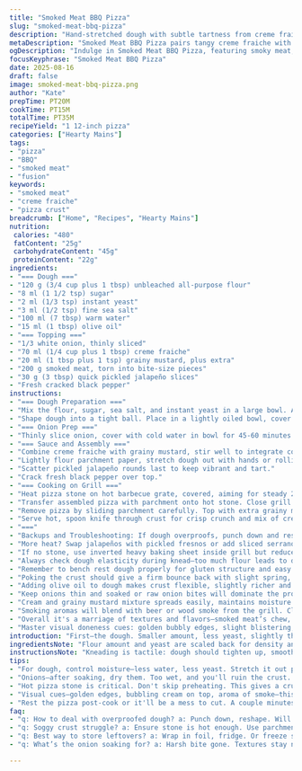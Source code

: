 ```yaml
---
title: "Smoked Meat BBQ Pizza"
slug: "smoked-meat-bbq-pizza"
description: "Hand-stretched dough with subtle tartness from creme fraiche and grainy mustard. Smoked meat torn into chunks replaces traditional toppings. Onion pre-soaked to tame sharpness. Quick pickled jalapeños swap for cornichons, adding bright heat. Cooked on a hot pizza stone over high barbecue heat for crisp, blistered crust. Visual cues and aroma guide timing. Balanced smoky, creamy, tangy layers. Efficient dough with less yeast, slightly less water for control. Technique-driven, practical steps to avoid soggy crust and tough meat bits."
metaDescription: "Smoked Meat BBQ Pizza pairs tangy creme fraiche with smoky meat on a crispy crust, bursting with flavor."
ogDescription: "Indulge in Smoked Meat BBQ Pizza, featuring smoky meat, tangy toppings, and a perfectly blistered crust. A flavor-packed dish for BBQ lovers."
focusKeyphrase: "Smoked Meat BBQ Pizza"
date: 2025-08-16
draft: false
image: smoked-meat-bbq-pizza.png
author: "Kate"
prepTime: PT20M
cookTime: PT15M
totalTime: PT35M
recipeYield: "1 12-inch pizza"
categories: ["Hearty Mains"]
tags:
- "pizza"
- "BBQ"
- "smoked meat"
- "fusion"
keywords:
- "smoked meat"
- "creme fraiche"
- "pizza crust"
breadcrumb: ["Home", "Recipes", "Hearty Mains"]
nutrition: 
 calories: "480"
 fatContent: "25g"
 carbohydrateContent: "45g"
 proteinContent: "22g"
ingredients:
- "=== Dough ==="
- "120 g (3/4 cup plus 1 tbsp) unbleached all-purpose flour"
- "8 ml (1 1/2 tsp) sugar"
- "2 ml (1/3 tsp) instant yeast"
- "3 ml (1/2 tsp) fine sea salt"
- "100 ml (7 tbsp) warm water"
- "15 ml (1 tbsp) olive oil"
- "=== Topping ==="
- "1/3 white onion, thinly sliced"
- "70 ml (1/4 cup plus 1 tbsp) creme fraiche"
- "20 ml (1 tbsp plus 1 tsp) grainy mustard, plus extra"
- "200 g smoked meat, torn into bite-size pieces"
- "30 g (3 tbsp) quick pickled jalapeño slices"
- "Fresh cracked black pepper"
instructions:
- "=== Dough Preparation ==="
- "Mix the flour, sugar, sea salt, and instant yeast in a large bowl. Add warm water and olive oil, stir until shaggy dough forms. Flour surface lightly, knead about 7 minutes by hand or use a stand mixer with dough hook on low speed till smooth but still slightly tacky. Dough should spring back gently when poked."
- "Shape dough into a tight ball. Place in a lightly oiled bowl, cover with clean damp towel. Let rest in warm spot 60-90 minutes, until nearly doubled but not overproofed. Watch volume, finger dent should fill slowly not vanish immediately."
- "=== Onion Prep ==="
- "Thinly slice onion, cover with cold water in bowl for 45-60 minutes to blunt sharp bite. Drain and pat dry. This reduces harsh sulfur notes without removing texture or color."
- "=== Sauce and Assembly ==="
- "Combine creme fraiche with grainy mustard, stir well to integrate completely. This creamy-mustard base replaces tomato sauce—keeps pizza light and tangy."
- "Lightly flour parchment paper, stretch dough out with hands or rolling pin to 30 cm (12 inch) diameter disc. Spread mustard creme evenly over surface leaving a small border. Scatter drained onions, then distribute smoked meat pieces evenly. No need for too much topping; balance is key to avoid soggy bottom."
- "Scatter pickled jalapeño rounds last to keep vibrant and tart."
- "Crack fresh black pepper over top."
- "=== Cooking on Grill ==="
- "Heat pizza stone on hot barbecue grate, covered, aiming for steady 230-260°C (450-500°F). Preheat 20-30 minutes; stone must be scorching to prevent dough from sticking and ensure quick bake."
- "Transfer assembled pizza with parchment onto hot stone. Close grill lid immediately. Bake 12-15 minutes. Watch for crust edges turning golden brown with blistered spots. Cheese-like cream will bubble and edges slightly charred but not burnt. If crust edge is doughy after 15 minutes, increase heat slightly or rotate pizza halfway through cooking for even browning."
- "Remove pizza by sliding parchment carefully. Top with extra grainy mustard and jalapeño slices if desired. Let rest 2-3 minutes before slicing for easier cutting and set filling textures."
- "Serve hot, spoon knife through crust for crisp crunch and mix of creamy, smoky, tart flavors."
- "==="
- "Backups and Troubleshooting: If dough overproofs, punch down and reshape, it will be denser but still tasty. For soggy crust, ensure pizza stone is hot before placing dough. Use parchment to slide pizza on/off avoids tearing. Smoked meat can be substituted with shredded smoked brisket or even smoked turkey breast for a leaner option; just adjust seasoning accordingly."
- "More heat? Swap jalapeños with pickled fresnos or add sliced serrano peppers right before serving."
- "If no stone, use inverted heavy baking sheet inside grill but reduce baking time slightly; bottom won’t crisp as well."
- "Always check dough elasticity during knead—too much flour leads to dry crust; too little, sticky mess."
- "Remember to bench rest dough properly for gluten structure and easy shaping. A warm moist resting environment encourages even yeast activity without drying the surface."
- "Poking the crust should give a firm bounce back with slight spring, not collapse or harden instantly—signals ready structure."
- "Adding olive oil to dough makes crust flexible, slightly richer and browns better under high heat. Don’t skip this."
- "Keep onions thin and soaked or raw onion bites will dominate the profile, overpower others."
- "Cream and grainy mustard mixture spreads easily, maintains moisture without sogginess. Reduces chance of burnt sauce spots."
- "Smoking aromas will blend with beer or wood smoke from the grill. Close lid immediately after placing pizza prevents heat loss and uneven cooking."
- "Overall it's a marriage of textures and flavors—smoked meat’s chew, creamy tang, sharp onion bite tempered by pickles, crisp charred crust."
- "Master visual doneness cues: golden bubbly edges, slight blistering, sturdiness when lifting crust edge little bounce back. Tactile senses guide timing better than clock. The subtle snap when breaking bite confirms balanced bake."
introduction: "First—the dough. Smaller amount, less yeast, slightly thicker crust but with more chew. Not that bubble-gum nonsense but substance. No heavy rise, no mess. Mustard and creme fraiche replace tomato sauce to keep things fresh and tangy. Smoked meat chunks, no shredded paste. The onion’s soaked and tamed, a good trick against harshness. Barbecue stone loaded and screaming hot. Close the lid quick, trap that heat, get crust blistered but within 12-15 minutes. Watch the edges—golden, bubbly, smelling of smoke and crisp char, hint of mustard bite. These aren’t softer pizzas; crust must snap with a clean break. Jalapeños pick up the slack where cornichons failed—heat and tartness juice the thing alive. The whole builds in layers; cream softens smoked chew; zest cuts through fat. Timing is fingers and eyes; no strict reliance on clock. Done right, this pizza rolls with the seasons and the smoke, not just the textbook."
ingredientsNote: "Flour amount and yeast are scaled back for density and control because too much yeast creates a yeasty overproof—or worse, a crust that collapses. Adding olive oil gives flexibility and color to the dough—don’t skip it or risk a pale crust. Instant yeast over active dry; no proofing needed saves time and removes guesswork. Onion soaking tames the bite, critical here because raw white onion can ruin the balance if too harsh. Creme fraiche works better than sour cream or heavy cream for spreadability and tang without wet sogginess. Grainy mustard adds a textured sharpness missing in smooth Dijon—you want those mustard seeds popping subtly under tooth. Pickled jalapeños replace cornichons to add a spicy spark rather than just acidity. Smoked meat replacement suggestions include shredded brisket or smoked turkey breast—both require minimal seasoning adjustments but greatly impact texture. Always use parchment paper for easy transfer onto the hot stone or grill. No stone? Upside down cast iron skillet or heavy tray will work but adjust cooking time and keep direct heat high."
instructionsNote: "Kneading is tactile: dough should tighten up, smooth out, feel slightly tacky but not sticky—too sticky means add flour slowly, a little at a time. Let dough rest in warm, humid spot—under a damp towel is easiest—prevents crust drying and creates nice gluten network. Dough volume should nearly double; poke with finger—slow fill back; instant erase means overproof. Onion soaking is critical; a minimum of 45 minutes softens harshness and reduces bite. The mustard-creme mixture must be well mixed and evenly spread; thick blobs will char or undercook. Stretch dough gently to avoid tearing and keep edge border intact to develop crisp lip. Preheat stone for 20-30 minutes at max grill heat; stone must be hot enough to sizzle a drop of water. Baking on the grill demands frequent visual checks; if heat fluctuates, rotate pizza halfway to brown evenly. Remove pizza once edges crisp and bubble, crust golden with dark spots but no burning. Rest pizza 2-3 minutes to allow toppings to settle and filling to thicken slightly for clean slices. Use extra mustard and jalapeños to add brightness at service. Backup; if crust undercooked after time, increase heat rather than bake longer—wet dough ruins texture. Parchment prevents stick and burns less, do not skip. Practice recognizing visual and tactile cues above all."
tips:
- "For dough, control moisture—less water, less yeast. Stretch it out properly. Don’t rush. Elasticity matters. Room temperature for easier shaping."
- "Onions—after soaking, dry them. Too wet, and you'll ruin the crust. Quick pickle jalapeños. Add zest. Balance heat and tang on top."
- "Hot pizza stone is critical. Don't skip preheating. This gives a crust that snaps. If using a baking sheet, adjust the cook time carefully."
- "Visual cues—golden edges, bubbling cream on top, aroma of smoke—this tells you when it's done. Check often, avoid burning."
- "Rest the pizza post-cook or it'll be a mess to cut. A couple minutes lets cheese set. Develop flavors. Serve hot and fresh."
faq:
- "q: How to deal with overproofed dough? a: Punch down, reshape. Will be dense, still good. Don’t toss it. Adjust timing for rest next round."
- "q: Soggy crust struggle? a: Ensure stone is hot enough. Use parchment right. If too wet, less topping would help. Pre-smoke meat too."
- "q: Best way to store leftovers? a: Wrap in foil, fridge. Or freeze slices. Reheat on pizza stone to maintain crispness. Not in microwave."
- "q: What’s the onion soaking for? a: Harsh bite gone. Textures stay nice. Always soak for 45 min. Helps blend flavors. Key detail for balance."

---
```

